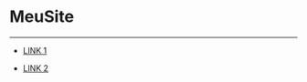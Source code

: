 # MeuSite
------------

+ [LINK 1](https://rickecr.github.io)

+ [LINK 2](https://richcombr.000webhostapp.com/)
